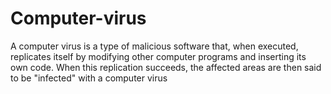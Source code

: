 # Computer-virus
A computer virus is a type of malicious software that, when executed, replicates itself by modifying other computer programs and inserting its own code. When this replication succeeds, the affected areas are then said to be "infected" with a computer virus

